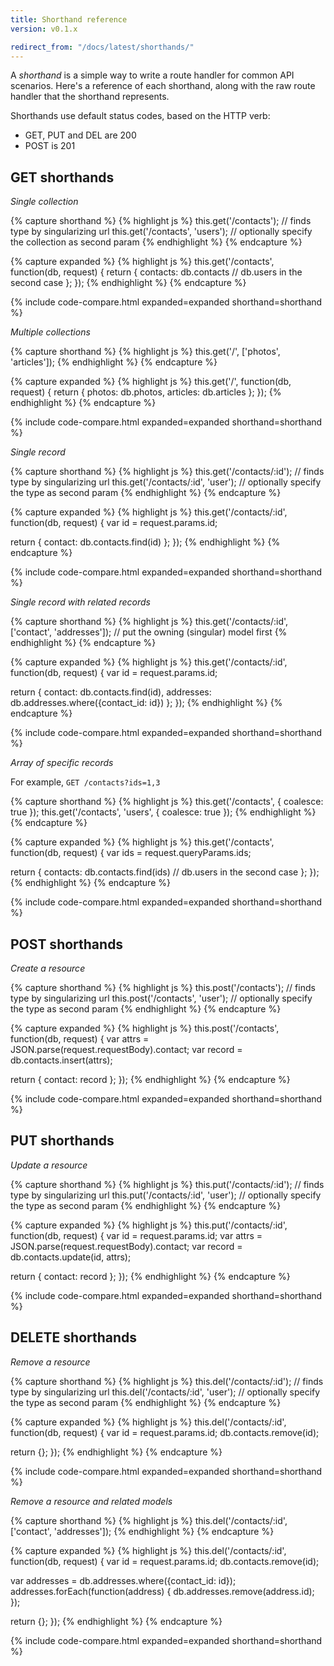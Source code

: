```yaml
---
title: Shorthand reference
version: v0.1.x

redirect_from: "/docs/latest/shorthands/"
---
```


A *shorthand* is a simple way to write a route handler for common API scenarios. Here's a reference of each shorthand, along with the raw route handler that the shorthand represents.

Shorthands use default status codes, based on the HTTP verb:

  - GET, PUT and DEL are 200
  - POST is 201

## GET shorthands

*Single collection*

{% capture shorthand %}
{% highlight js %}
this.get('/contacts');          // finds type by singularizing url
this.get('/contacts', 'users'); // optionally specify the collection as second param
{% endhighlight %}
{% endcapture %}

{% capture expanded %}
{% highlight js %}
this.get('/contacts', function(db, request) {
  return {
    contacts: db.contacts // db.users in the second case
  };
});
{% endhighlight %}
{% endcapture %}

{% include code-compare.html expanded=expanded shorthand=shorthand %}

*Multiple collections*

{% capture shorthand %}
{% highlight js %}
this.get('/', ['photos', 'articles']);
{% endhighlight %}
{% endcapture %}

{% capture expanded %}
{% highlight js %}
this.get('/', function(db, request) {
  return {
    photos: db.photos,
    articles: db.articles
  };
});
{% endhighlight %}
{% endcapture %}

{% include code-compare.html expanded=expanded shorthand=shorthand %}

*Single record*

{% capture shorthand %}
{% highlight js %}
this.get('/contacts/:id');         // finds type by singularizing url
this.get('/contacts/:id', 'user'); // optionally specify the type as second param
{% endhighlight %}
{% endcapture %}

{% capture expanded %}
{% highlight js %}
this.get('/contacts/:id', function(db, request) {
  var id = request.params.id;

  return {
    contact: db.contacts.find(id)
  };
});
{% endhighlight %}
{% endcapture %}

{% include code-compare.html expanded=expanded shorthand=shorthand %}

*Single record with related records*

{% capture shorthand %}
{% highlight js %}
this.get('/contacts/:id', ['contact', 'addresses']); // put the owning (singular) model first
{% endhighlight %}
{% endcapture %}

{% capture expanded %}
{% highlight js %}
this.get('/contacts/:id', function(db, request) {
  var id = request.params.id;

  return {
    contact: db.contacts.find(id),
    addresses: db.addresses.where({contact_id: id})
  };
});
{% endhighlight %}
{% endcapture %}

{% include code-compare.html expanded=expanded shorthand=shorthand %}

*Array of specific records*

For example, `GET /contacts?ids=1,3`

{% capture shorthand %}
{% highlight js %}
this.get('/contacts', { coalesce: true });
this.get('/contacts', 'users', { coalesce: true });
{% endhighlight %}
{% endcapture %}

{% capture expanded %}
{% highlight js %}
this.get('/contacts', function(db, request) {
  var ids = request.queryParams.ids;

  return {
    contacts: db.contacts.find(ids) // db.users in the second case
  };
});
{% endhighlight %}
{% endcapture %}

{% include code-compare.html expanded=expanded shorthand=shorthand %}

## POST shorthands

*Create a resource*

{% capture shorthand %}
{% highlight js %}
this.post('/contacts');          // finds type by singularizing url
this.post('/contacts', 'user');  // optionally specify the type as second param
{% endhighlight %}
{% endcapture %}

{% capture expanded %}
{% highlight js %}
this.post('/contacts', function(db, request) {
  var attrs = JSON.parse(request.requestBody).contact;
  var record = db.contacts.insert(attrs);
  
  return {
    contact: record
  };
});
{% endhighlight %}
{% endcapture %}

{% include code-compare.html expanded=expanded shorthand=shorthand %}

## PUT shorthands

*Update a resource*

{% capture shorthand %}
{% highlight js %}
this.put('/contacts/:id');          // finds type by singularizing url
this.put('/contacts/:id', 'user');  // optionally specify the type as second param
{% endhighlight %}
{% endcapture %}

{% capture expanded %}
{% highlight js %}
this.put('/contacts/:id', function(db, request) {
  var id = request.params.id;
  var attrs = JSON.parse(request.requestBody).contact;
  var record = db.contacts.update(id, attrs);

  return {
    contact: record
  };
});
{% endhighlight %}
{% endcapture %}

{% include code-compare.html expanded=expanded shorthand=shorthand %}

## DELETE shorthands

*Remove a resource*

{% capture shorthand %}
{% highlight js %}
this.del('/contacts/:id');          // finds type by singularizing url
this.del('/contacts/:id', 'user');  // optionally specify the type as second param
{% endhighlight %}
{% endcapture %}

{% capture expanded %}
{% highlight js %}
this.del('/contacts/:id', function(db, request) {
  var id = request.params.id;
  db.contacts.remove(id);

  return {};
});
{% endhighlight %}
{% endcapture %}

{% include code-compare.html expanded=expanded shorthand=shorthand %}

*Remove a resource and related models*

{% capture shorthand %}
{% highlight js %}
this.del('/contacts/:id', ['contact', 'addresses']);
{% endhighlight %}
{% endcapture %}

{% capture expanded %}
{% highlight js %}
this.del('/contacts/:id', function(db, request) {
  var id = request.params.id;
  db.contacts.remove(id);

  var addresses = db.addresses.where({contact_id: id});
  addresses.forEach(function(address) {
    db.addresses.remove(address.id);
  });

  return {};
});
{% endhighlight %}
{% endcapture %}

{% include code-compare.html expanded=expanded shorthand=shorthand %}
